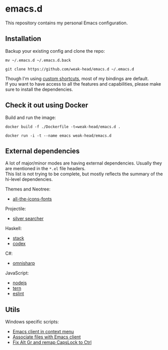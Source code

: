 # emacs.d

This repository contains my personal Emacs configuration.

## Installation

Backup your existing config and clone the repo:
``` shell
mv ~/.emacs.d ~/.emacs.d.back

git clone https://github.com/weak-head/emacs.d ~/.emacs.d
```

Though I'm using [custom shortcuts](packages/which-key.el), most of my bindings are default.  
If you want to have access to all the features and capabilities, please make sure to install the dependencies.

## Check it out using Docker

Build and run the image:  
``` shell
docker build -f ./Dockerfile -t=weak-head/emacs.d . 

docker run -i -t --name emacs weak-head/emacs.d
```

## External dependencies

A lot of major/minor modes are having external dependencies. Usually they are mentioned in the `*.el` file headers.  
This list is not trying to be complete, but mostly reflects the summary of the hi-level dependencies.

Themes and Neotree:
* [all-the-icons-fonts](https://github.com/domtronn/all-the-icons.el/tree/master/fonts)

Projectile:
* [silver searcher](https://github.com/ggreer/the_silver_searcher)

Haskell:
* [stack]()
* [codex]()

C#:
* [omnisharp]()

JavaScript:
* [nodejs]()
* [tern]()
* [eslint]()

## Utils

Windows specific scripts:
* [Emacs client in context menu](scripts/w-context-menu.reg)  
* [Associate files with Emacs client](scripts/w-file-assoc.bat)  
* [Fix Alt Gr and remap CapsLock to Ctrl](scripts/w-fix-right-alt-and-capslock.reg)  
